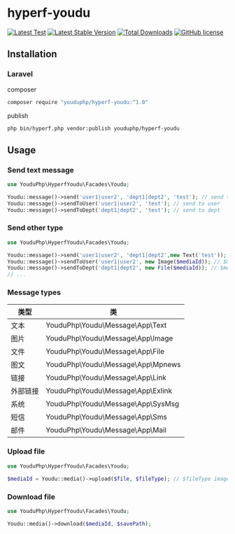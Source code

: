 # hyperf-youdu

[![Latest Test](https://github.com/youduphp/hyperf-youdu/workflows/tests/badge.svg)](https://github.com/youduphp/hyperf-youdu/actions)
[![Latest Stable Version](https://poser.pugx.org/youduphp/hyperf-youdu/version.png)](https://packagist.org/packages/youduphp/hyperf-youdu)
[![Total Downloads](https://poser.pugx.org/youduphp/hyperf-youdu/d/total.png)](https://packagist.org/packages/youduphp/hyperf-youdu)
[![GitHub license](https://img.shields.io/github/license/youduphp/hyperf-youdu)](https://github.com/youduphp/hyperf-youdu)

## Installation

### Laravel

composer

```bash
composer require "youduphp/hyperf-youdu:^1.0"
```

publish

```bash
php bin/hyperf.php vendor:publish youduphp/hyperf-youdu
```

## Usage

### Send text message

```php
use YouduPhp\HyperfYoudu\Facades\Youdu;

Youdu::message()->send('user1|user2', 'dept1|dept2', 'test'); // send to user and dept
Youdu::message()->sendToUser('user1|user2', 'test'); // send to user
Youdu::message()->sendToDept('dept1|dept2', 'test'); // send to dept
```

### Send other type

```php
use YouduPhp\HyperfYoudu\Facades\Youdu;

Youdu::message()->send('user1|user2', 'dept1|dept2',new Text('test'));
Youdu::message()->sendToUser('user1|user2', new Image($mediaId)); // $mediaId 通过 Youdu::media()->upload() 接口获得
Youdu::message()->sendToDept('dept1|dept2', new File($mediaId)); // $mediaId 通过 Youdu::media()->upload() 接口获得
// ...
```

### Message types

|类型|类|
|--|--|
|文本|YouduPhp\Youdu\Message\App\Text|
|图片|YouduPhp\Youdu\Message\App\Image|
|文件|YouduPhp\Youdu\Message\App\File|
|图文|YouduPhp\Youdu\Message\App\Mpnews|
|链接|YouduPhp\Youdu\Message\App\Link|
|外部链接|YouduPhp\Youdu\Message\App\Exlink|
|系统|YouduPhp\Youdu\Message\App\SysMsg|
|短信|YouduPhp\Youdu\Message\App\Sms|
|邮件|YouduPhp\Youdu\Message\App\Mail|

### Upload file

```php
use YouduPhp\HyperfYoudu\Facades\Youdu;

$mediaId = Youdu::media()->upload($file, $fileType); // $fileType image代表图片、file代表普通文件、voice代表语音、video代表视频
```

### Download file

```php
use YouduPhp\HyperfYoudu\Facades\Youdu;

Youdu::media()->download($mediaId, $savePath);
```
